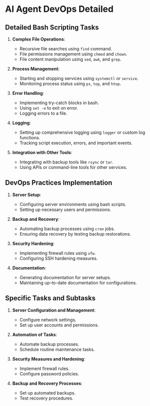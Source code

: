 # AI Agent DevOps Detailed

## Detailed Bash Scripting Tasks

1. **Complex File Operations**:

   - Recursive file searches using `find` command.
   - File permissions management using `chmod` and `chown`.
   - File content manipulation using `sed`, `awk`, and `grep`.

2. **Process Management**:

   - Starting and stopping services using `systemctl` or `service`.
   - Monitoring process status using `ps`, `top`, and `htop`.

3. **Error Handling**:

   - Implementing try-catch blocks in bash.
   - Using `set -e` to exit on error.
   - Logging errors to a file.

4. **Logging**:

   - Setting up comprehensive logging using `logger` or custom log functions.
   - Tracking script execution, errors, and important events.

5. **Integration with Other Tools**:
   - Integrating with backup tools like `rsync` or `tar`.
   - Using APIs or command-line tools for other services.

## DevOps Practices Implementation

1. **Server Setup**:

   - Configuring server environments using bash scripts.
   - Setting up necessary users and permissions.

2. **Backup and Recovery**:

   - Automating backup processes using `cron` jobs.
   - Ensuring data recovery by testing backup restorations.

3. **Security Hardening**:

   - Implementing firewall rules using `ufw`.
   - Configuring SSH hardening measures.

4. **Documentation**:
   - Generating documentation for server setups.
   - Maintaining up-to-date documentation for configurations.

## Specific Tasks and Subtasks

1. **Server Configuration and Management**:

   - Configure network settings.
   - Set up user accounts and permissions.

2. **Automation of Tasks**:

   - Automate backup processes.
   - Schedule routine maintenance tasks.

3. **Security Measures and Hardening**:

   - Implement firewall rules.
   - Configure password policies.

4. **Backup and Recovery Processes**:
   - Set up automated backups.
   - Test recovery procedures.
